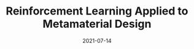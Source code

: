 ---
title: "Reinforcement Learning Applied to Metamaterial Design"
collection: publications
category: manuscripts
permalink: /publication/2025-07-14-paper-title-number-1
# excerpt: 'This paper is about the number 1. The number 2 is left for future work.'
date: 2021-07-14
venue: 'The Journal of the Acoustical Society of America'
# slidesurl: 'http://academicpages.github.io/files/slides1.pdf'
paperurl: 'http://tristan-shah.github.io/files/Reinforcement learning applied to metamaterial design.pdf'
bibtexurl: 'http://tristan-shah.github.io/files/Reinforcement learning applied to metamaterial design.bib'
citation: 'Tristan Shah, Linwei Zhuo, Peter Lai, Amaris De La Rosa-Moreno, Feruza Amirkulova, Peter Gerstoft; Reinforcement learning applied to metamaterial design. J. Acoust. Soc. Am. 1 July 2021; 150 (1): 321–338. https://doi.org/10.1121/10.0005545'
---